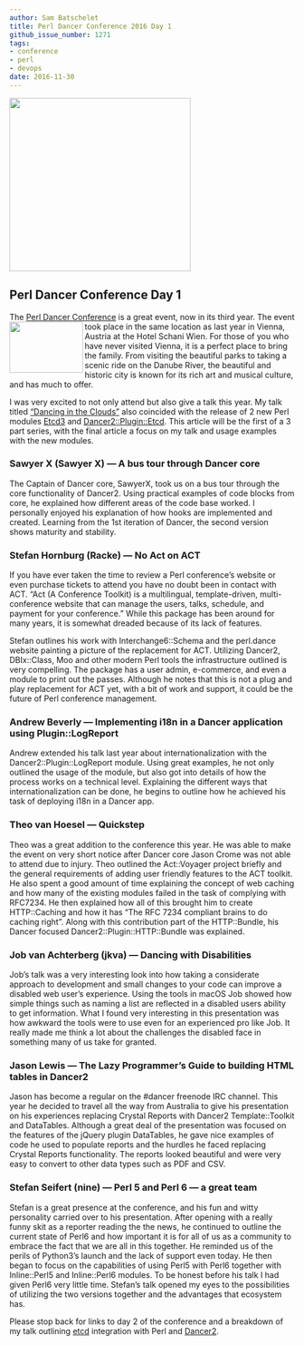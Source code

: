```yaml
---
author: Sam Batschelet
title: Perl Dancer Conference 2016 Day 1
github_issue_number: 1271
tags:
- conference
- perl
- devops
date: 2016-11-30
---
```


<img border="0" height="306" src="/blog/2016/11/perl-dancer-conference-2016-day-1/image-0.jpeg" width="320"/>

## Perl Dancer Conference Day 1

The [Perl Dancer Conference](https://perl.dance/) is a great event, now in its third year. <img align="left" border="0" height="90" src="/blog/2016/11/perl-dancer-conference-2016-day-1/image-1.png" width="130"/> The event took place in the same location as last year in Vienna, Austria at the Hotel Schani Wien. For those of you who have never visited Vienna, it is a perfect place to bring the family. From visiting the beautiful parks to taking a scenic ride on the Danube River, the beautiful and historic city is known for its rich art and musical culture, and has much to offer.

I was very excited to not only attend but also give a talk this year. My talk titled [“Dancing in the Clouds”](https://www.perl.dance/talks/45-dancing-in-the-clouds) also coincided with the release of 2 new Perl modules [Etcd3](https://metacpan.org/pod/Etcd3) and [Dancer2::Plugin::Etcd](https://metacpan.org/pod/Dancer2::Plugin::Etcd). This article will be the first of a 3 part series, with the final article a focus on my talk and usage examples with the new modules.

### Sawyer X (Sawyer X) — A bus tour through Dancer core

The Captain of Dancer core, SawyerX, took us on a bus tour through the core functionality of Dancer2. Using practical examples of code blocks from core, he explained how different areas of the code base worked. I personally enjoyed his explanation of how hooks are implemented and created. Learning from the 1st iteration of Dancer, the second version shows maturity and stability.

### Stefan Hornburg (Racke) — No Act on ACT

If you have ever taken the time to review a Perl conference’s website or even purchase tickets to attend you have no doubt been in contact with ACT. “Act (A Conference Toolkit) is a multilingual, template-driven, multi-conference website that can manage the users, talks, schedule, and payment for your conference.” While this package has been around for many years, it is somewhat dreaded because of its lack of features.

Stefan outlines his work with Interchange6::Schema and the perl.dance website painting a picture of the replacement for ACT. Utilizing Dancer2, DBIx::Class, Moo and other modern Perl tools the infrastructure outlined is very compelling. The package has a user admin, e-commerce, and even a module to print out the passes. Although he notes that this is not a plug and play replacement for ACT yet, with a bit of work and support, it could be the future of Perl conference management.

### Andrew Beverly — Implementing i18n in a Dancer application using Plugin::LogReport

Andrew extended his talk last year about internationalization with the Dancer2::Plugin::LogReport module. Using great examples, he not only outlined the usage of the module, but also got into details of how the process works on a technical level. Explaining the different ways that internationalization can be done, he begins to outline how he achieved his task of deploying i18n in a Dancer app.

### Theo van Hoesel — Quickstep

Theo was a great addition to the conference this year. He was able to make the event on very short notice after Dancer core Jason Crome was not able to attend due to injury. Theo outlined the Act::Voyager project briefly and the general requirements of adding user friendly features to the ACT toolkit. He also spent a good amount of time explaining the concept of web caching and how many of the existing modules failed in the task of complying with RFC7234. He then explained how all of this brought him to create HTTP::Caching and how it has “The RFC 7234 compliant brains to do caching right”. Along with this contribution part of the HTTP::Bundle, his Dancer focused Dancer2::Plugin::HTTP::Bundle was explained.

### Job van Achterberg (jkva) — Dancing with Disabilities

Job’s talk was a very interesting look into how taking a considerate approach to development and small changes to your code can improve a disabled web user’s experience. Using the tools in macOS Job showed how simple things such as naming a list are reflected in a disabled users ability to get information. What I found very interesting in this presentation was how awkward the tools were to use even for an experienced pro like Job. It really made me think a lot about the challenges the disabled face in something many of us take for granted.

### Jason Lewis — The Lazy Programmer’s Guide to building HTML tables in Dancer2

Jason has become a regular on the #dancer freenode IRC channel. This year he decided to travel all the way from Australia to give his presentation on his experiences replacing Crystal Reports with Dancer2 Template::Toolkit and DataTables. Although a great deal of the presentation was focused on the features of the jQuery plugin DataTables, he gave nice examples of code he used to populate reports and the hurdles he faced replacing Crystal Reports functionality. The reports looked beautiful and were very easy to convert to other data types such as PDF and CSV.

### Stefan Seifert (nine) — Perl 5 and Perl 6 — a great team

Stefan is a great presence at the conference, and his fun and witty personality carried over to his presentation. After opening with a really funny skit as a reporter reading the the news, he continued to outline the current state of Perl6 and how important it is for all of us as a community to embrace the fact that we are all in this together. He reminded us of the perils of Python3’s launch and the lack of support even today. He then began to focus on the capabilities of using Perl5 with Perl6 together with Inline::Perl5 and Inline::Perl6 modules. To be honest before his talk I had given Perl6 very little time. Stefan’s talk opened my eyes to the possibilities of utilizing the two versions together and the advantages that ecosystem has.

Please stop back for links to day 2 of the conference and a breakdown of my talk outlining [etcd](https://coreos.com/etcd/) integration with Perl and [Dancer2](http://perldancer.org/).
